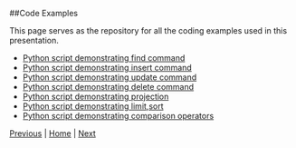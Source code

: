 ##Code Examples

This page serves as the repository for all the coding examples used in this presentation.

* [Python script demonstrating find command](https://github.com/joed7/MongoDb/blob/master/find.py)
* [Python script demonstrating insert command](https://github.com/joed7/MongoDb/blob/master/using_insert.py)
* [Python script demonstrating update command](https://github.com/joed7/MongoDb/blob/master/using_update.py)
* [Python script demonstrating delete command](https://github.com/joed7/MongoDb/blob/master/using_remove.py)
* [Python script demonstrating projection](https://github.com/joed7/MongoDb/blob/master/projection_example.py)
* [Python script demonstrating limit,sort](https://github.com/joed7/MongoDb/blob/master/limit_skip_sort.py)
* [Python script demonstrating comparison operators](https://github.com/joed7/MongoDb/blob/master/gt_lt_example.py)

[Previous](https://github.com/joed7/MongoDb/blob/master/sharding.md)  |  [Home](https://github.com/joed7/MongoDb/blob/master/home.md)  |  [Next](https://github.com/joed7/MongoDb/blob/master/furtherreading.md)